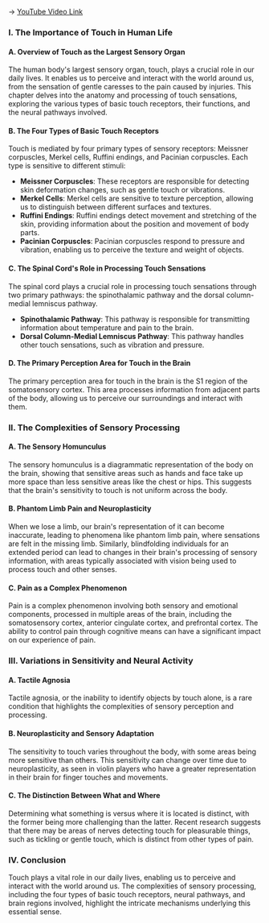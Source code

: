 -> [YouTube Video Link](https://www.youtube.com/watch?v=bTaXKAXvycQ&list=PLWoagukcejEy2OOGnSIiAAMykzDxf4N5H&index=13&pp=iAQB)

### I. The Importance of Touch in Human Life
#### A. Overview of Touch as the Largest Sensory Organ

The human body's largest sensory organ, touch, plays a crucial role in our daily lives. It enables us to perceive and interact with the world around us, from the sensation of gentle caresses to the pain caused by injuries. This chapter delves into the anatomy and processing of touch sensations, exploring the various types of basic touch receptors, their functions, and the neural pathways involved.

#### B. The Four Types of Basic Touch Receptors

Touch is mediated by four primary types of sensory receptors: Meissner corpuscles, Merkel cells, Ruffini endings, and Pacinian corpuscles. Each type is sensitive to different stimuli:

*   **Meissner Corpuscles**: These receptors are responsible for detecting skin deformation changes, such as gentle touch or vibrations.
*   **Merkel Cells**: Merkel cells are sensitive to texture perception, allowing us to distinguish between different surfaces and textures.
*   **Ruffini Endings**: Ruffini endings detect movement and stretching of the skin, providing information about the position and movement of body parts.
*   **Pacinian Corpuscles**: Pacinian corpuscles respond to pressure and vibration, enabling us to perceive the texture and weight of objects.

#### C. The Spinal Cord's Role in Processing Touch Sensations

The spinal cord plays a crucial role in processing touch sensations through two primary pathways: the spinothalamic pathway and the dorsal column-medial lemniscus pathway.

*   **Spinothalamic Pathway**: This pathway is responsible for transmitting information about temperature and pain to the brain.
*   **Dorsal Column-Medial Lemniscus Pathway**: This pathway handles other touch sensations, such as vibration and pressure.

#### D. The Primary Perception Area for Touch in the Brain

The primary perception area for touch in the brain is the S1 region of the somatosensory cortex. This area processes information from adjacent parts of the body, allowing us to perceive our surroundings and interact with them.

### II. The Complexities of Sensory Processing
#### A. The Sensory Homunculus

The sensory homunculus is a diagrammatic representation of the body on the brain, showing that sensitive areas such as hands and face take up more space than less sensitive areas like the chest or hips. This suggests that the brain's sensitivity to touch is not uniform across the body.

#### B. Phantom Limb Pain and Neuroplasticity

When we lose a limb, our brain's representation of it can become inaccurate, leading to phenomena like phantom limb pain, where sensations are felt in the missing limb. Similarly, blindfolding individuals for an extended period can lead to changes in their brain's processing of sensory information, with areas typically associated with vision being used to process touch and other senses.

#### C. Pain as a Complex Phenomenon

Pain is a complex phenomenon involving both sensory and emotional components, processed in multiple areas of the brain, including the somatosensory cortex, anterior cingulate cortex, and prefrontal cortex. The ability to control pain through cognitive means can have a significant impact on our experience of pain.

### III. Variations in Sensitivity and Neural Activity
#### A. Tactile Agnosia

Tactile agnosia, or the inability to identify objects by touch alone, is a rare condition that highlights the complexities of sensory perception and processing.

#### B. Neuroplasticity and Sensory Adaptation

The sensitivity to touch varies throughout the body, with some areas being more sensitive than others. This sensitivity can change over time due to neuroplasticity, as seen in violin players who have a greater representation in their brain for finger touches and movements.

#### C. The Distinction Between What and Where

Determining what something is versus where it is located is distinct, with the former being more challenging than the latter. Recent research suggests that there may be areas of nerves detecting touch for pleasurable things, such as tickling or gentle touch, which is distinct from other types of pain.

### IV. Conclusion
Touch plays a vital role in our daily lives, enabling us to perceive and interact with the world around us. The complexities of sensory processing, including the four types of basic touch receptors, neural pathways, and brain regions involved, highlight the intricate mechanisms underlying this essential sense.